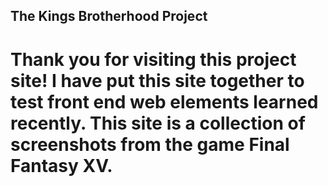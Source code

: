 ## The Kings Brotherhood Project
#  Thank you for visiting this project site! I have put this site together to test front end web elements learned recently. This site is a collection of screenshots from the game Final Fantasy XV. 
